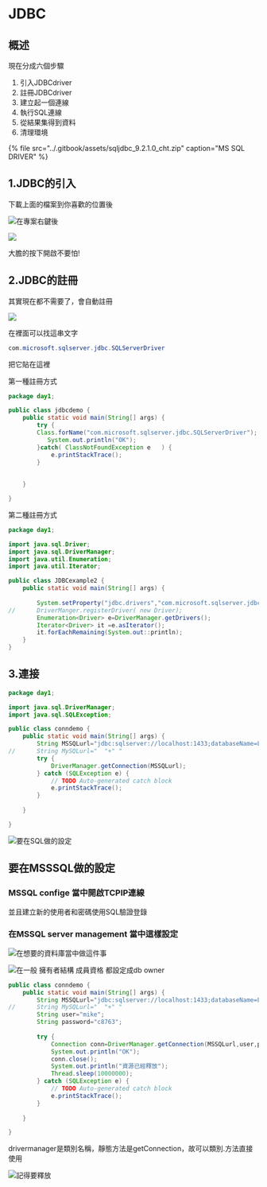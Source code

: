 # JDBC

## 概述

現在分成六個步驟

1. 引入JDBCdriver
2. 註冊JDBCdriver
3. 建立起一個連線
4. 執行SQL連線
5. 從結果集得到資料
6. 清理環境

{% file src="../.gitbook/assets/sqljdbc\_9.2.1.0\_cht.zip" caption="MS SQL DRIVER" %}

## 1.JDBC的引入

下載上面的檔案到你喜歡的位置後

![&#x5728;&#x5C08;&#x6848;&#x53F3;&#x9375;&#x5F8C;](../.gitbook/assets/image%20%2813%29.png)

![](../.gitbook/assets/image%20%2816%29.png)

大膽的按下開啟不要怕!

## 2.JDBC的註冊

其實現在都不需要了，會自動註冊

![](../.gitbook/assets/xie-qu-.png)

在裡面可以找這串文字

```java
com.microsoft.sqlserver.jdbc.SQLServerDriver
```

把它貼在這裡

第一種註冊方式

```java
package day1;

public class jdbcdemo {
	public static void main(String[] args) {
		try {
		Class.forName("com.microsoft.sqlserver.jdbc.SQLServerDriver");
		   System.out.println("OK"); 
		}catch( ClassNotFoundException e   ) {
			e.printStackTrace();
		}
		
		
	}

}
```

第二種註冊方式

```java
package day1;

import java.sql.Driver;
import java.sql.DriverManager;
import java.util.Enumeration;
import java.util.Iterator;

public class JDBCexample2 {
	public static void main(String[] args) {
		
		System.setProperty("jdbc.drivers","com.microsoft.sqlserver.jdbc.SQLServerDriver:com.mysql.cj.jdbc.Driver");
//		DriverManger.registerDriver( new Driver);
		Enumeration<Driver> e=DriverManager.getDrivers();
		Iterator<Driver> it =e.asIterator();
		it.forEachRemaining(System.out::println);
	}
}
```

## 3.連接

```java
package day1;

import java.sql.DriverManager;
import java.sql.SQLException;

public class conndemo {
	public static void main(String[] args) {
		String MSSQLurl="jdbc:sqlserver://localhost:1433;databaseName=LABS";
//		String MySQLurl="  "+" "
		try {
			DriverManager.getConnection(MSSQLurl);
		} catch (SQLException e) {
			// TODO Auto-generated catch block
			e.printStackTrace();
		}
		
	}

}
```

![&#x8981;&#x5728;SQL&#x505A;&#x7684;&#x8A2D;&#x5B9A;](../.gitbook/assets/image%20%2818%29.png)

## 要在MSSSQL做的設定

### MSSQL confige 當中開啟TCPIP連線

並且建立新的使用者和密碼使用SQL驗證登錄

### 在MSSQL server management 當中這樣設定

![&#x5728;&#x60F3;&#x8981;&#x7684;&#x8CC7;&#x6599;&#x5EAB;&#x7576;&#x4E2D;&#x505A;&#x9019;&#x4EF6;&#x4E8B;](../.gitbook/assets/image%20%2814%29.png)

![&#x5728;&#x4E00;&#x822C; &#x64C1;&#x6709;&#x8005;&#x7D50;&#x69CB; &#x6210;&#x54E1;&#x8CC7;&#x683C; &#x90FD;&#x8A2D;&#x5B9A;&#x6210;db owner](../.gitbook/assets/image%20%2815%29.png)

```java
public class conndemo {
	public static void main(String[] args) {
		String MSSQLurl="jdbc:sqlserver://localhost:1433;databaseName=LABS";
//		String MySQLurl="  "+" "
		String user="mike";
		String password="c8763";
		
		try {
			Connection conn=DriverManager.getConnection(MSSQLurl,user,password);
			System.out.println("OK");  
			conn.close();
			System.out.println("資源已經釋放");
			Thread.sleep(10000000);
		} catch (SQLException e) {
			// TODO Auto-generated catch block
			e.printStackTrace();
		}
		
	}

}
```

drivermanager是類別名稱，靜態方法是getConnection，故可以類別.方法直接使用

![&#x8A18;&#x5F97;&#x8981;&#x91CB;&#x653E;](../.gitbook/assets/image%20%2817%29.png)

